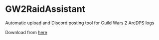 # GW2RaidAssistant
Automatic upload and Discord posting tool for Guild Wars 2 ArcDPS logs

Download from [here](https://github.com/Jatzelberger/GW2RaidAssistant/releases/tag/v4.3-beta)

